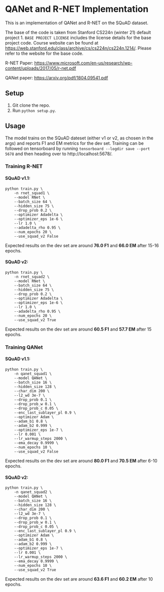# QANet and R-NET Implementation
This is an implementation of QANet and R-NET on the SQuAD dataset.

The base of the code is taken from Stanford CS224n (winter 21) default project 1.
`BASE PROJECT LICENSE` includes the license details for the base project code. 
Course website can be found at https://web.stanford.edu/class/archive/cs/cs224n/cs224n.1214/.
Please refer to the website for the base code.

R-NET Paper:
https://www.microsoft.com/en-us/research/wp-content/uploads/2017/05/r-net.pdf

QANet paper: https://arxiv.org/pdf/1804.09541.pdf

## Setup
1. Git clone the repo.
2. Run `python setup.py`.

## Usage
The model trains on the SQuAD dateset (either v1 or v2, as chosen in the args) 
and reports F1 and EM metrics for the dev set. Training can be followed on tensorboard
by running `tensorboard --logdir save --port 5678` and then heading over to http://localhost:5678/.

### Training R-NET
#### SQuAD v1.1:
```
python train.py \
    -n rnet_squad1 \
    --model RNet \
    --batch_size 64 \
    --hidden_size 75 \
    --drop_prob 0.2 \
    --optimizer Adadelta \
    --optimizer_eps 1e-6 \
    --lr 1.0 \
    --adadelta_rho 0.95 \
    --num_epochs 20 \
    --use_squad_v2 False 
```
Expected results on the dev set are around **76.0 F1** and **66.0 EM** after 15-16 epochs.
#### SQuAD v2:
```
python train.py \
    -n rnet_squad2 \
    --model RNet \
    --batch_size 64 \
    --hidden_size 75 \
    --drop_prob 0.2 \
    --optimizer Adadelta \
    --optimizer_eps 1e-6 \
    --lr 1.0 \
    --adadelta_rho 0.95 \
    --num_epochs 20 \
    --use_squad_v2 True
```
Expected results on the dev set are around **60.5 F1** and **57.7 EM** after 15 epochs.
### Training QANet
#### SQuAD v1.1:
```
python train.py \
    -n qanet_squad1 \
    --model QANet \
    --batch_size 16 \
    --hidden_size 128 \
    --char_dim 200 \
    --l2_wd 3e-7 \
    --drop_prob 0.1 \
    --drop_prob_w 0.1 \
    --drop_prob_c 0.05 \
    --enc_last_sublayer_pl 0.9 \
    --optimizer Adam \
    --adam_b1 0.8 \
    --adam_b2 0.999 \
    --optimizer_eps 1e-7 \
    --lr 0.001 \
    --lr_warmup_steps 2000 \
    --ema_decay 0.9999 \
    --num_epochs 10 \
    --use_squad_v2 False 
```
Expected results on the dev set are around **80.0 F1** and **70.5 EM** after 6-10 epochs.
#### SQuAD v2:
```
python train.py \
    -n qanet_squad2 \
    --model QANet \
    --batch_size 16 \
    --hidden_size 128 \
    --char_dim 200 \
    --l2_wd 3e-7 \
    --drop_prob 0.1 \
    --drop_prob_w 0.1 \
    --drop_prob_c 0.05 \
    --enc_last_sublayer_pl 0.9 \
    --optimizer Adam \
    --adam_b1 0.8 \
    --adam_b2 0.999 \
    --optimizer_eps 1e-7 \
    --lr 0.001 \
    --lr_warmup_steps 2000 \
    --ema_decay 0.9999 \
    --num_epochs 10 \
    --use_squad_v2 True
```
Expected results on the dev set are around **63.6 F1** and **60.2 EM** after 10 epochs.
